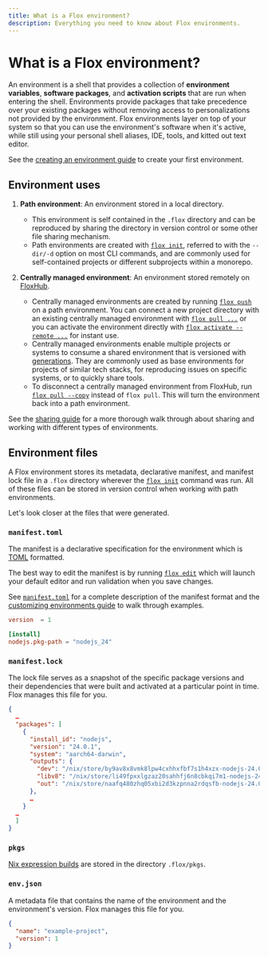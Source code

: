 ```yaml
---
title: What is a Flox environment?
description: Everything you need to know about Flox environments.
---
```


# What is a Flox environment?

An environment is a shell that provides a collection of
**environment variables**, **software packages**, and **activation scripts** that
are run when entering the shell.
Environments provide packages that take precedence over your existing packages
without removing access to personalizations not provided by the environment.
Flox environments layer on top of your system so that you can use the
environment's software when it's active,
while still using your personal shell aliases, IDE, tools, and
kitted out text editor.

See the [creating an environment guide][create_guide] to create your first
environment.

## Environment uses

1. **Path environment**: An environment stored in a local directory.
    - This environment is self contained in the `.flox` directory and can be
reproduced by sharing the directory in version control or some other file
sharing mechanism.
    - Path environments are created with [`flox init`][flox_init],
referred to with the `--dir/-d` option on most CLI commands,
and are commonly used for self-contained projects or different subprojects
within a monorepo.

2. **Centrally managed environment**: An environment stored remotely on
[FloxHub][floxhub_concept].

    - Centrally managed environments are created by running [`flox push`][flox_push]
on a path environment.
     You can connect a new project directory with an existing centrally managed environment with [`flox pull ...`][flox_pull] or you can activate the environment directly with [`flox activate --remote ...`][flox_activate] for instant use.
    - Centrally managed environments enable multiple projects or systems to consume a
shared environment that is versioned with [generations][generation_concept].
They are commonly used as base environments for projects of similar tech stacks,
for reproducing issues on specific systems, or to quickly share tools.
    - To disconnect a centrally managed environment from FloxHub, run [`flox pull --copy`][flox_pull] instead of `flox pull`.
    This will turn the environment back into a path environment.

See the [sharing guide][sharing_guide] for a more thorough walk through about
sharing and working with different types of environments.

## Environment files

A Flox environment stores its metadata, declarative manifest, and manifest lock
file in a `.flox` directory wherever the [`flox init`][flox_init] command was
run.
All of these files can be stored in version control when working with path environments.

Let's look closer at the files that were generated.

### `manifest.toml`

The manifest is a declarative specification for the environment which is [TOML][toml_spec] formatted.

The best way to edit the manifest is by running [`flox edit`][flox_edit] which will launch your default editor and run validation when you save changes.

See [`manifest.toml`][manifest] for a complete description of the manifest format and the [customizing environments guide][customizing_environments_guide] to walk through examples.

```toml title=".flox/env/manifest.toml"
version  = 1

[install]
nodejs.pkg-path = "nodejs_24"
```

### `manifest.lock`

The lock file serves as a snapshot of the specific package versions and their dependencies that were built and activated at a particular point in time.
Flox manages this file for you.

```json title=".flox/env/manifest.lock"
{
  …
  "packages": [
    {
      "install_id": "nodejs",
      "version": "24.0.1",
      "system": "aarch64-darwin",
      "outputs": {
        "dev": "/nix/store/by9av8x8vmk8lpw4cxhhxfbf7s1h4xzx-nodejs-24.0.1-dev",
        "libv8": "/nix/store/li49fpxxlgzaz20sahhfj6n8cbkqi7m1-nodejs-24.0.1-libv8",
        "out": "/nix/store/naafq480zhq05xbi2d3kzpnna2rdqsfb-nodejs-24.0.1"
      },
      …
    }
  …
  ]
}
```

### `pkgs`

[Nix expression builds][nix-expression-builds-concept] are stored in the directory `.flox/pkgs`.

### `env.json`

A metadata file that contains the name of the environment and the environment's
version. Flox manages this file for you.

```json title=".flox/env.json"
{
  "name": "example-project",
  "version": 1
}
```

[flox_init]: ../manual/flox-init.md
[flox_show]: ../manual/flox-show.md
[flox_edit]: ../manual/flox-edit.md
[flox_install]: ../manual/flox-install.md
[flox_search]: ../manual/flox-search.md
[flox_edit]: ../manual/flox-edit.md
[flox_push]: ../manual/flox-push.md
[flox_pull]: ../manual/flox-pull.md
[flox_activate]: ../manual/flox-activate.md
[sharing_guide]: ../tutorials/sharing-environments.md
[create_guide]: ../tutorials/creating-environments.md
[customizing_environments_guide]: ../tutorials/customizing-environments.md
[generation_concept]: ./generations.md
[floxhub_concept]: ./floxhub.md
[discourse]: https://discourse.flox.dev/
[manifest]: ../manual/manifest.toml.md
[nix-expression-builds-concept]: ./nix-expression-builds.md
[toml_spec]: https://toml.io/en/v1.0.0
